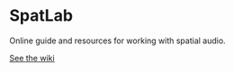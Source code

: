 # SpatLab
Online guide and resources for working with spatial audio.

[See the wiki](https://github.com/XRRCA/SpatLab/wiki)
